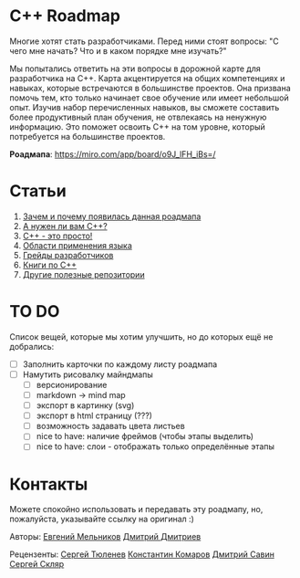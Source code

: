 # C++ Roadmap

Многие хотят стать разработчиками. Перед ними стоят вопросы: "С чего мне начать? Что и в каком порядке мне изучать?"

Мы попытались ответить на эти вопросы в дорожной карте для разработчика на C++. Карта акцентируется на общих компетенциях и навыках, которые встречаются в большинстве проектов. Она призвана помочь тем, кто только начинает свое обучение или имеет небольшой опыт. Изучив набор перечисленных навыков, вы сможете составить более продуктивный план обучения, не отвлекаясь на ненужную информацию. Это поможет освоить C++ на том уровне, который потребуется на большинстве проектов.

**Роадмапа**: https://miro.com/app/board/o9J_lFH_iBs=/

# Статьи

1. [Зачем и почему появилась данная роадмапа](Rationale.md)
1. [А нужен ли вам C++?](SelfIdentification.md)
1. [C++ - это просто!](FunCpp.md)
1. [Области применения языка](AreasOfApplication.md)
1. [Грейды разработчиков](Grades/Overview.md)
1. [Книги по С++](Books.md)
1. [Другие полезные репозитории](ThirdPartyRepositories.md)

# TO DO

Список вещей, которые мы хотим улучшить, но до которых ещё не добрались:

- [ ] Заполнить карточки по каждому листу роадмапа
- [ ] Намутить рисовалку майндмапы
  - [ ] версионирование
  - [ ] markdown -> mind map
  - [ ] экспорт в картинку (svg)
  - [ ] экспорт в html страницу (???)
  - [ ] возможность задавать цвета листьев
  - [ ] nice to have: наличие фреймов (чтобы этапы выделить)
  - [ ] nice to have: слои - отображать только определённые этапы

# Контакты

Можете спокойно использовать и передавать эту роадмапу, но, пожалуйста, указывайте ссылку на оригинал :)

Авторы:
[Евгений Мельников](https://github.com/salmer)
[Дмитрий Дмитриев](https://github.com/DmitrievDmitriyA)

Рецензенты:
[Сергей Тюленев](https://github.com/marleeeeeey)
[Константин Комаров](https://github.com/MolinRE)
[Дмитрий Савин](https://github.com/SD57)
[Сергей Скляр](https://github.com/SergeiSkliar)
